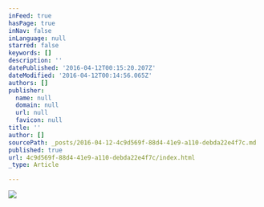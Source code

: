```yaml
---
inFeed: true
hasPage: true
inNav: false
inLanguage: null
starred: false
keywords: []
description: ''
datePublished: '2016-04-12T00:15:20.207Z'
dateModified: '2016-04-12T00:14:56.065Z'
authors: []
publisher:
  name: null
  domain: null
  url: null
  favicon: null
title: ''
author: []
sourcePath: _posts/2016-04-12-4c9d569f-88d4-41e9-a110-debda22e4f7c.md
published: true
url: 4c9d569f-88d4-41e9-a110-debda22e4f7c/index.html
_type: Article

---
```

![](https://the-grid-user-content.s3-us-west-2.amazonaws.com/06d15eac-5544-41f5-b62d-1cb05fd4059e.jpg)